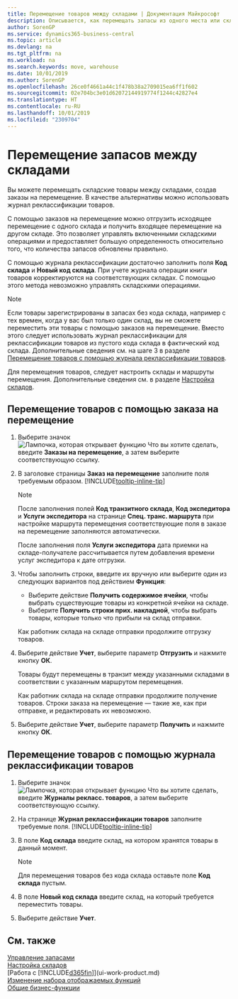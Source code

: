 ```yaml
---
title: Перемещение товаров между складами | Документация Майкрософт
description: Описывается, как перемещать запасы из одного места или склада в другое место или склад с помощью журнала реклассификации или заказов на перемещение.
author: SorenGP
ms.service: dynamics365-business-central
ms.topic: article
ms.devlang: na
ms.tgt_pltfrm: na
ms.workload: na
ms.search.keywords: move, warehouse
ms.date: 10/01/2019
ms.author: SorenGP
ms.openlocfilehash: 26ce0f4661a44c1f478b38a2709015ea6ff1f602
ms.sourcegitcommit: 02e704bc3e01d62072144919774f1244c42827e4
ms.translationtype: HT
ms.contentlocale: ru-RU
ms.lasthandoff: 10/01/2019
ms.locfileid: "2309704"
---
```

# <a name="transfer-inventory-between-locations"></a>Перемещение запасов между складами
Вы можете перемещать складские товары между складами, создав заказы на перемещение. В качестве альтернативы можно использовать журнал реклассификации товаров.

С помощью заказов на перемещение можно отгрузить исходящее перемещение с одного склада и получить входящее перемещение на другом складе. Это позволяет управлять включенными складскими операциями и предоставляет большую определенность относительно того, что количества запасов обновлены правильно.

С помощью журнала реклассификации достаточно заполнить поля **Код склада** и **Новый код склада**. При учете журнала операции книги товаров корректируются на соответствующих складах. С помощью этого метода невозможно управлять складскими операциями.

> [!NOTE]  
>   Если товары зарегистрированы в запасах без кода склада, например с тех времен, когда у вас был только один склад, вы не сможете переместить эти товары с помощью заказов на перемещение. Вместо этого следует использовать журнал реклассификации для реклассификации товаров из пустого кода склада в фактический код склада.  Дополнительные сведения см. на шаге 3 в разделе [Перемещение товаров с помощью журнала реклассификации товаров](inventory-how-transfer-between-locations.md#to-transfer-items-with-the-item-reclassification-journal).

Для перемещения товаров, следует настроить склады и маршруты перемещения. Дополнительные сведения см. в разделе [Настройка складов](inventory-how-setup-locations.md).

## <a name="to-transfer-items-with-a-transfer-order"></a>Перемещение товаров с помощью заказа на перемещение
1. Выберите значок ![Лампочка, которая открывает функцию Что вы хотите сделать](media/ui-search/search_small.png "Что вы хотите сделать"), введите **Заказы на перемещение**, а затем выберите соответствующую ссылку.
2. В заголовке страницы **Заказ на перемещение** заполните поля требуемым образом. [!INCLUDE[tooltip-inline-tip](includes/tooltip-inline-tip_md.md)]

    > [!NOTE]  
    >   После заполнения полей **Код транзитного склада**, **Код экспедитора** и **Услуги экспедитора** на странице **Спец. транс. маршрута** при настройке маршрута перемещения соответствующие поля в заказе на перемещение заполняются автоматически.

    После заполнения поля **Услуги экспедитора** дата приемки на складе-получателе рассчитывается путем добавления времени услуг экспедитора к дате отгрузки.

3. Чтобы заполнить строки, введите их вручную или выберите один из следующих вариантов под действием **Функция**:
    - Выберите действие **Получить содержимое ячейки**, чтобы выбрать существующие товары из конкретной ячейки на складе.
    - Выберите **Получить строки прих. накладной**, чтобы выбрать товары, которые только что прибыли на склад отправки.   

    Как работник склада на складе отправки продолжите отгрузку товаров.
4. Выберите действие **Учет**, выберите параметр **Отгрузить** и нажмите кнопку **ОК**.

    Товары будут перемещены в транзит между указанными складами в соответствии с указанным маршрутом перемещения.

    Как работник склада на складе отправки продолжите получение товаров. Строки заказа на перемещение — такие же, как при отправке, и редактировать их невозможно.
5. Выберите действие **Учет**, выберите параметр **Получить** и нажмите кнопку **ОК**.

## <a name="to-transfer-items-with-the-item-reclassification-journal"></a>Перемещение товаров с помощью журнала реклассификации товаров
1. Выберите значок ![Лампочка, которая открывает функцию Что вы хотите сделать](media/ui-search/search_small.png "Что вы хотите сделать"), введите **Журналы рекласс. товаров**, а затем выберите соответствующую ссылку.
2. На странице **Журнал реклассификации товаров** заполните требуемые поля. [!INCLUDE[tooltip-inline-tip](includes/tooltip-inline-tip_md.md)]
3. В поле **Код склада** введите склад, на котором хранятся товары в данный момент.

    > [!NOTE]  
    >   Для перемещения товаров без кода склада оставьте поле **Код склада** пустым.
4. В поле **Новый код склада** введите склад, на который требуется переместить товары.
5. Выберите действие **Учет**.

## <a name="see-also"></a>См. также
[Управление запасами](inventory-manage-inventory.md)  
[Настройка складов](inventory-how-setup-locations.md)  
[Работа с [!INCLUDE[d365fin](includes/d365fin_md.md)]](ui-work-product.md)  
[Изменение набора отображаемых функций](ui-experiences.md)  
[Общие бизнес-функции](ui-across-business-areas.md)
